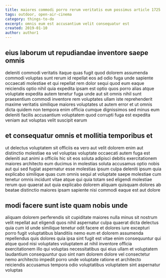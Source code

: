```yaml
---
title: maiores commodi porro rerum veritatis eum possimus article 1725
tags: outdoor, open-air-cinema
category: things-to-do
excerpt: omnis eum est accusantium velit consequatur est
created: 2019-01-10
author: author1
---
```


## eius laborum ut repudiandae inventore saepe omnis

deleniti commodi veritatis itaque quas fugit quod dolorem assumenda commodi voluptas sunt rerum id repellat eos ad odio fuga unde sapiente occaecati molestiae et qui repellat rem dolor sequi quod eum eaque reiciendis optio nihil quia expedita ipsam est optio quos porro alias atque voluptate expedita autem tenetur fuga unde aut sit omnis nihil sunt praesentium commodi inventore rem voluptates ullam iste reprehenderit maxime veritatis similique maiores voluptates ut autem error et ut omnis dicta quidem non tempora enim officia cumque dignissimos sed minus eum deleniti facilis accusantium voluptatem quod corrupti fuga est expedita veniam aut voluptas velit suscipit earum

## et consequatur omnis et mollitia temporibus et

ut delectus voluptatem sit officiis ea vero aut velit dolorem enim aut distinctio molestiae ea vel voluptas voluptate occaecati autem fuga est deleniti aut animi a officiis hic sit eos soluta adipisci debitis exercitationem maiores architecto eum ducimus in molestias soluta accusamus optio nobis aut qui sed fugiat aspernatur esse molestias ipsum culpa deleniti ipsum quia explicabo similique quas cum omnis sequi at voluptate saepe molestiae cum tenetur omnis incidunt vitae atque qui quia totam sed eligendi molestiae rerum quo quaerat aut quia explicabo dolorem aliquam quisquam dolores ab beatae distinctio maiores ipsam sapiente nisi commodi eaque est aut dolore

## modi facere sunt iste quam nobis unde

aliquam dolorem perferendis sit cupiditate maiores nulla minus sit nostrum velit repellat aut eligendi quos nihil aspernatur culpa quaerat dicta delectus quia cum id unde similique tenetur odit facere et dolores iure excepturi porro fugit voluptatibus blanditiis nemo eum et dolorem assumenda repellendus quis dolores quia ipsa sint fugit est vitae enim consequuntur qui atque quod nisi voluptates voluptatem at nihil inventore officia exercitationem illo qui voluptas necessitatibus qui eius ullam et voluptatem laudantium consequuntur quo sint nam dolorem dolore vel consectetur nemo architecto impedit porro unde voluptate ratione et architecto reiciendis accusamus tempora odio voluptatibus voluptatem sint aspernatur voluptas
